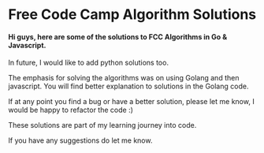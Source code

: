 # Free Code Camp Algorithm Solutions

#### Hi guys, here are some of the solutions to FCC Algorithms in Go & Javascript.

In future, I would like to add python solutions too.

The emphasis for solving the algorithms was on using Golang and then javascript.
You will find better explanation to solutions in the Golang code.

If at any point you find a bug or have a better solution, please let me know, I would be happy to refactor the code :)

These solutions are part of my learning journey into code.

If you have any suggestions do let me know.
